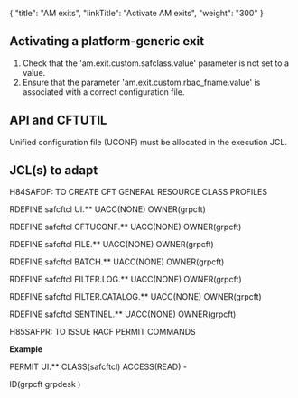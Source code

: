 {
    "title": "AM exits",
    "linkTitle": "Activate AM exits",
    "weight": "300"
}<span id="Activat"></span>

## Activating a platform-generic exit

1.  Check that the '<span class="code">am.exit.custom.safclass.value</span>' parameter is not set to a value.
2.  Ensure that the parameter '<span class="code">am.exit.custom.rbac\_fname.value</span>' is associated with a correct configuration file.

## API and CFTUTIL

Unified configuration file (UCONF) must be allocated in the execution JCL.

## JCL(s) to adapt

H84SAFDF: TO CREATE CFT GENERAL RESOURCE CLASS PROFILES

RDEFINE safcftcl UI.\*\* UACC(NONE) OWNER(grpcft)

RDEFINE safcftcl CFTUCONF.\*\* UACC(NONE) OWNER(grpcft)

RDEFINE safcftcl FILE.\*\* UACC(NONE) OWNER(grpcft)

RDEFINE safcftcl BATCH.\*\* UACC(NONE) OWNER(grpcft)

RDEFINE safcftcl FILTER.LOG.\*\* UACC(NONE) OWNER(grpcft)

RDEFINE safcftcl FILTER.CATALOG.\*\* UACC(NONE) OWNER(grpcft)

RDEFINE safcftcl SENTINEL.\*\* UACC(NONE) OWNER(grpcft)

H85SAFPR: TO ISSUE RACF PERMIT COMMANDS

**Example**

PERMIT UI.\*\* CLASS(safcftcl) ACCESS(READ) -

ID(grpcft grpdesk )
